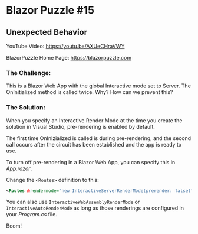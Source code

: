 # Blazor Puzzle #15

## Unexpected Behavior

YouTube Video: https://youtu.be/AXUeCHraVWY

BlazorPuzzle Home Page: https://blazorpuzzle.com

### The Challenge:

This is a Blazor Web App with the global Interactive mode set to Server. The OnInitialized method is called twice. Why? How can we prevent this?

### The Solution:

When you specify an Interactive Render Mode at the time you create the solution in Visual Studio, pre-rendering is enabled by default.

The first time OnInizialized is called is during pre-rendering, and the second call occurs after the circuit has been established and the app is ready to use.

To turn off pre-rendering in a Blazor Web App, you can specify this in *App.razor*.

Change the `<Routes>` definition to this:

```xml
<Routes @rendermode="new InteractiveServerRenderMode(prerender: false)" />
```

You can also use `InteractiveWebAssemblyRenderMode` or `InteractiveAutoRenderMode` as long as those renderings are configured in your *Program.cs* file.

Boom!

